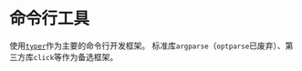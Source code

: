 # 命令行工具

使用[`typer`](https://typer.tiangolo.com)作为主要的命令行开发框架。
标准库`argparse`（`optparse`已废弃）、第三方库`click`等作为备选框架。
